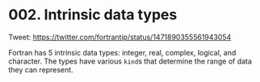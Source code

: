 # 002. Intrinsic data types

Tweet: <https://twitter.com/fortrantip/status/1471890355561943054>

Fortran has 5 intrinsic data types: integer, real, complex, logical, and character.
The types have various `kind`s that determine the range of data they can represent.

